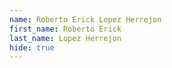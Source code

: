 ```yaml
---
name: Roberto Erick Lopez Herrejon
first_name: Roberto Erick
last_name: Lopez Herrejon
hide: true
---
```

